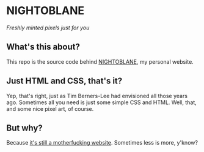 # NIGHTOBLANE

*Freshly minted pixels just for you*

## What's this about?

This repo is the source code behind [NIGHTOBLANE](https://nightoblane.neocities.org/), my personal website.

## Just HTML and CSS, that's it?

Yep, that's right, just as Tim Berners-Lee had envisioned all those years ago. Sometimes all you need is just some simple CSS and HTML. Well, that, and some nice pixel art, of course.

## But why?

Because [it's still a motherfucking website](http://bettermotherfuckingwebsite.com/). Sometimes less is more, y'know?
